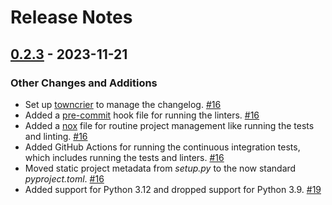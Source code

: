 # Release Notes

<!-- towncrier-draft-entries:: Not yet released -->

<!-- towncrier release notes start -->

## [0.2.3](https://github.com/mcflugen/compaction/tree/0.2.3) - 2023-11-21


### Other Changes and Additions

- Set up [towncrier](https://towncrier.readthedocs.io/en/stable/index.html)
  to manage the changelog. [#16](https://github.com/mcflugen/compaction/issues/16)
- Added a [pre-commit](https://pre-commit.com/) hook file for running
  the linters. [#16](https://github.com/mcflugen/compaction/issues/16)
- Added a [nox](https://nox.thea.codes/en/stable/) file for routine
  project management like running the tests and linting. [#16](https://github.com/mcflugen/compaction/issues/16)
- Added GitHub Actions for running the continuous integration tests, which
  includes running the tests and linters. [#16](https://github.com/mcflugen/compaction/issues/16)
- Moved static project metadata from *setup.py* to the now standard
  *pyproject.toml*. [#16](https://github.com/mcflugen/compaction/issues/16)
- Added support for Python 3.12 and dropped support for Python 3.9. [#19](https://github.com/mcflugen/compaction/issues/19)

